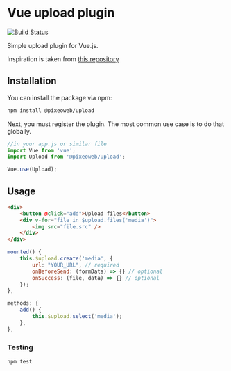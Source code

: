 # Vue upload plugin

[![Build Status](https://travis-ci.org/pixeo/upload.svg?branch=master)](https://travis-ci.org/pixeo/upload)

Simple upload plugin for Vue.js.

Inspiration is taken from [this repository](https://github.com/websanova/vue-upload)

## Installation

You can install the package via npm:

```bash
npm install @pixeoweb/upload
```

Next, you must register the plugin. The most common use case is to do that globally.

```js
//in your app.js or similar file
import Vue from 'vue';
import Upload from '@pixeoweb/upload';

Vue.use(Upload);
```

## Usage

```html
<div>
    <button @click="add">Upload files</button>
    <div v-for="file in $upload.files('media')">
        <img src="file.src" />
    </div>
</div>
```

```js
mounted() {
    this.$upload.create('media', {
        url: "YOUR_URL", // required
        onBeforeSend: (formData) => {} // optional
        onSuccess: (file, data) => {} // optional
    });
},

methods: {
    add() {
        this.$upload.select('media');
    },
},
```

### Testing

```bash
npm test
```